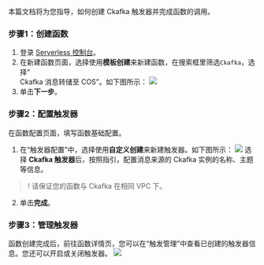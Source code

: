 本篇文档将为您指导，如何创建 Ckafka 触发器并完成函数的调用。

### 步骤1：创建函数
1. 登录 [Serverless 控制台](https://console.cloud.tencent.com/scf/list-create?rid=1&ns=default)。
2. 在新建函数页面，选择使用**模板创建**来新建函数，在搜索框里筛选`Ckafka`，选择“	
Ckafka 消息转储至 COS”。如下图所示：
![](https://qcloudimg.tencent-cloud.cn/raw/5c878907639c58aa9aac47ecaa03da92.png)
2. 单击**下一步**。



### 步骤2：配置触发器
在函数配置页面，填写函数基础配置。
1. 在“触发器配置”中，选择使用**自定义创建**来新建触发器。如下图所示：
![](https://qcloudimg.tencent-cloud.cn/raw/b49ed7743e32689be65c43ad4ac76716.png)
选择 **Ckafka 触发器**后，按照指引，配置消息来源的 Ckafka 实例的名称、主题等信息。
>! 请保证您的函数与 Ckafka 在相同 VPC 下。
>
2. 单击**完成**。

### 步骤3：管理触发器
函数创建完成后，前往函数详情页，您可以在“触发管理”中查看已创建的触发器信息。您还可以开启或关闭触发器。
![](https://qcloudimg.tencent-cloud.cn/raw/913d8c3055aa023f46aa178322ccbdb0.png)
